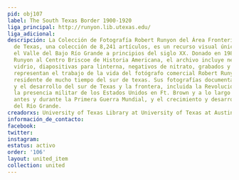 ```yaml
---
pid: obj107
label: The South Texas Border 1900-1920
liga_principal: http://runyon.lib.utexas.edu/
liga_adicional: 
descripción: La Colección de Fotografía Robert Runyon del Área Fronteriza del Sur
  de Texas, una colección de 8,241 artículos, es un recurso visual único que documenta
  el Valle del Bajo Río Grande a principios del siglo XX. Donado en 1986 por la familia
  Runyon al Centro Briscoe de Historia Americana, el archivo incluye negativos de
  vidrio, diapositivas para linterna, negativos de nitrato, grabados y postales, que
  representan el trabajo de la vida del fotógrafo comercial Robert Runyon (1881-1968),
  residente de mucho tiempo del sur de texas. Sus fotografías documentan la historia
  y el desarrollo del sur de Texas y la frontera, incluida la Revolución Mexicana,
  la presencia militar de los Estados Unidos en Ft. Brown y a lo largo de la frontera
  antes y durante la Primera Guerra Mundial, y el crecimiento y desarrollo del Valle
  del Río Grande.
creadorxs: University of Texas Library at University of Texas at Austin
información_de_contacto: 
facebook: 
twitter: 
instagram: 
estatus: activo
order: '106'
layout: united_item
collection: united
---
```

